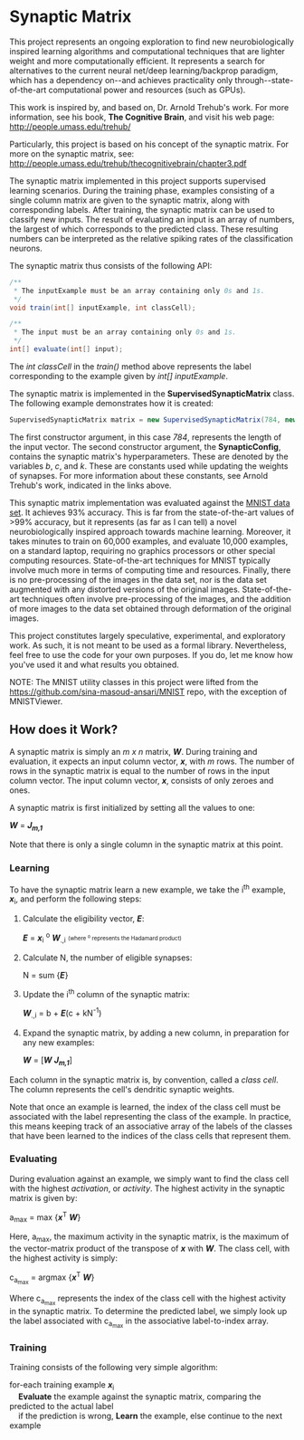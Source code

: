 Synaptic Matrix
===============

This project represents an ongoing exploration to find new neurobiologically inspired learning algorithms and computational techniques that are lighter weight and more computationally efficient. It represents a search for alternatives to the current neural net/deep learning/backprop paradigm, which has a dependency on--and achieves practicality only through--state-of-the-art computational power and resources (such as GPUs). 

This work is inspired by, and based on, Dr. Arnold Trehub's work. For more information, see his book, **The Cognitive Brain**, and visit his web page: http://people.umass.edu/trehub/

Particularly, this project is based on his concept of the synaptic matrix. For more on the synaptic matrix, see: http://people.umass.edu/trehub/thecognitivebrain/chapter3.pdf

The synaptic matrix implemented in this project supports supervised learning scenarios. During the training phase, examples consisting of a single column matrix are given to the synaptic matrix, along with corresponding labels. After training, the synaptic matrix can be used to classify new inputs. The result of evaluating an input is an array of numbers, the largest of which corresponds to the predicted class. These resulting numbers can be interpreted as the relative spiking rates of the classification neurons.

The synaptic matrix thus consists of the following API:
```java
/**
 * The inputExample must be an array containing only 0s and 1s.
 */
void train(int[] inputExample, int classCell);

/**
 * The input must be an array containing only 0s and 1s.
 */
int[] evaluate(int[] input);
```
The _int classCell_ in the _train()_ method above represents the label corresponding to the example given by _int[] inputExample_.

The synaptic matrix is implemented in the **SupervisedSynapticMatrix** class. The following example demonstrates how it is created:
```java
SupervisedSynapticMatrix matrix = new SupervisedSynapticMatrix(784, new SynapticConfig(1, 15, 4200));
```
The first constructor argument, in this case _784_, represents the length of the input vector. The second constructor argument, the **SynapticConfig**, contains the synaptic matrix's hyperparameters. These are denoted by the variables _b_, _c_, and _k_. These are constants used while updating the weights of synapses. For more information about these constants, see Arnold Trehub's work, indicated in the links above.

This synaptic matrix implementation was evaluated against the [MNIST data set](http://yann.lecun.com/exdb/mnist/). It achieves 93% accuracy. This is far from the state-of-the-art values of >99% accuracy, but it represents (as far as I can tell) a novel neurobiologically inspired approach towards machine learning. Moreover, it takes minutes to train on 60,000 examples, and evaluate 10,000 examples, on a standard laptop, requiring no graphics processors or other special computing resources. State-of-the-art techniques for MNIST typically involve much more in terms of computing time and resources. Finally, there is no pre-processing of the images in the data set, nor is the data set augmented with any distorted versions of the original images. State-of-the-art techniques often involve pre-processing of the images, and the addition of more images to the data set obtained through deformation of the original images.

This project constitutes largely speculative, experimental, and exploratory work. As such, it is not meant to be used as a formal library. Nevertheless, feel free to use the code for your own purposes. If you do, let me know how you've used it and what results you obtained.

NOTE: The MNIST utility classes in this project were lifted from the https://github.com/sina-masoud-ansari/MNIST repo, with the exception of MNISTViewer.

How does it Work?
-----------------

A synaptic matrix is simply an *m x n* matrix, **_W_**. During training and evaluation, it expects an input column vector, **_x_**, with *m* rows. The number of rows in the synaptic matrix is equal to the number of rows in the input column vector. The input column vector, **_x_**, consists of only zeroes and ones.

A synaptic matrix is first initialized by setting all the values to one:

**_W_** = **_J<sub>m,1</sub>_**

Note that there is only a single column in the synaptic matrix at this point. 

### Learning

To have the synaptic matrix learn a new example, we take the i<sup>th</sup> example, **_x_**<sub>i</sub>, and perform the following steps:

1. Calculate the eligibility vector, **_E_**:

   **_E_** = **_x_**<sub>i</sub> <sup>o</sup> **_W_**<sub>.,i</sub>
   <sub><sup>(where <sup>o</sup> represents the Hadamard product)</sup></sub>
   
2. Calculate N, the number of eligible synapses:

   N = sum {**_E_**}

3. Update the i<sup>th</sup> column of the synaptic matrix:

   **_W_**<sub>.,i</sub> = b + **_E_**(c + kN<sup>-1</sup>)
   
4. Expand the synaptic matrix, by adding a new column, in preparation for any new examples:

   **_W_** = [**_W_** **_J<sub>m,1</sub>_**]
   
Each column in the synaptic matrix is, by convention, called a _class cell_. The column represents the cell's dendritic synaptic weights. 
   
Note that once an example is learned, the index of the class cell must be associated with the label representing the class of the example. In practice, this means keeping track of an associative array of the labels of the classes that have been learned to the indices of the class cells that represent them.
   
### Evaluating   
   
During evaluation against an example, we simply want to find the class cell with the highest _activation_, or _activity_. The highest activity in the synaptic matrix is given by:

a<sub>max</sub> = max {**_x_**<sup>T</sup> **_W_**}

Here, a<sub>max</sub>, the maximum activity in the synaptic matrix, is the maximum of the vector-matrix product of the transpose of **_x_** with **_W_**. The class cell, with the highest activity is simply:

c<sub>a<sub>max</sub></sub> = argmax {**_x_**<sup>T</sup> **_W_**}

Where c<sub>a<sub>max</sub></sub> represents the index of the class cell with the highest activity in the synaptic matrix. To determine the predicted label, we simply look up the label associated with c<sub>a<sub>max</sub></sub> in the associative label-to-index array.

### Training

Training consists of the following very simple algorithm:

for-each training example **_x_**<sub>i</sub><br/>
&nbsp;&nbsp;&nbsp; **Evaluate** the example against the synaptic matrix, comparing the predicted to the actual label<br/>
&nbsp;&nbsp;&nbsp; if the prediction is wrong, **Learn** the example, else continue to the next example




